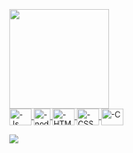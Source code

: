 
<div style="display: inline_block">
  <a href="https://github.com/jamirnasci">
  <img height="180em" src="https://github-readme-stats.vercel.app/api/top-langs/?username=jamirnasci&layout=compact&langs_count=7&theme=dark"/>
</div>
<div style="display: inline_block">
  <img align="center" alt="-Js" height="30" width="40" src="https://cdn-icons-png.flaticon.com/512/5968/5968282.png">
  <img align="center" alt="-node" height="30" width="30" src="https://cdn.jsdelivr.net/gh/devicons/devicon/icons/nodejs/nodejs-original.svg">
  <img align="center" alt="-HTML" height="30" width="40" src="https://cdn.jsdelivr.net/gh/devicons/devicon/icons/html5/html5-original.svg">
  <img align="center" alt="-CSS" height="30" width="40" src="https://cdn.jsdelivr.net/gh/devicons/devicon/icons/css3/css3-original.svg">
  <img align="center" alt="-C" height="30" width="40" src="https://cdn.jsdelivr.net/gh/devicons/devicon/icons/c/c-original.svg">
</div>
  <br>
<div> 
  <a href="http://api.whatsapp.com/send?phone=+5591983733745" target="_blank"><img src="https://cdn-icons-png.flaticon.com/512/1384/1384055.png" target="_blank"></a>
</div>

